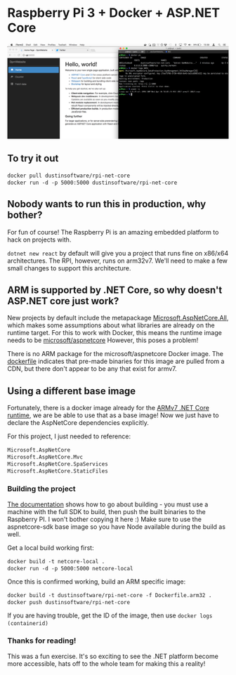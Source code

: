 # Raspberry Pi 3 + Docker + ASP.NET Core

![Screenshot](screenshot.png)
## To try it out
```
docker pull dustinsoftware/rpi-net-core
docker run -d -p 5000:5000 dustinsoftware/rpi-net-core
```

## Nobody wants to run this in production, why bother?
For fun of course! The Raspberry Pi is an amazing embedded platform to hack on projects with.

`dotnet new react` by default will give you a project that runs fine on x86/x64 architectures. The RPI, however, runs on arm32v7. We'll need to make a few small changes to support this architecture.

## ARM is supported by .NET Core, so why doesn't ASP.NET core just work?
New projects by default include the metapackage [Microsoft.AspNetCore.All](https://docs.microsoft.com/en-us/aspnet/core/fundamentals/metapackage), which makes some assumptions about what libraries are already on the runtime target. For this to work with Docker, this means the runtime image needs to be [microsoft/aspnetcore](https://hub.docker.com/r/microsoft/aspnetcore/) However, this poses a problem!

There is no ARM package for the microsoft/aspnetcore Docker image. The [dockerfile](https://github.com/aspnet/aspnet-docker/blob/3fb758ced1e1735d604b30dfc2ff554d2b7a2f5d/2.0/jessie/runtime/Dockerfile#L5) indicates that pre-made binaries for this image are pulled from a CDN, but there don't appear to be any that exist for armv7.

## Using a different base image

Fortunately, there is a docker image already for the [ARMv7 .NET Core runtime](https://github.com/dotnet/dotnet-docker/blob/master/2.0/runtime/stretch/arm32v7/Dockerfile), we are be able to use that as a base image! Now we just have to declare the AspNetCore dependencies explicitly.

For this project, I just needed to reference:
```
Microsoft.AspNetCore
Microsoft.AspNetCore.Mvc
Microsoft.AspNetCore.SpaServices
Microsoft.AspNetCore.StaticFiles
```

### Building the project

[The documentation](https://github.com/dotnet/core/blob/821308121660d19accb1043ce637a64a42494364/samples/RaspberryPiInstructions.md) shows how to go about building - you must use a machine with the full SDK to build, then push the built binaries to the Raspberry PI. I won't bother copying it here :) Make sure to use the aspnetcore-sdk base image so you have Node available during the build as well.

Get a local build working first:
```
docker build -t netcore-local .
docker run -d -p 5000:5000 netcore-local
```

Once this is confirmed working, build an ARM specific image:
```
docker build -t dustinsoftware/rpi-net-core -f Dockerfile.arm32 .
docker push dustinsoftware/rpi-net-core
```

If you are having trouble, get the ID of the image, then use `docker logs (containerid)`


### Thanks for reading!

This was a fun exercise. It's so exciting to see the .NET platform become more accessible, hats off to the whole team for making this a reality!
